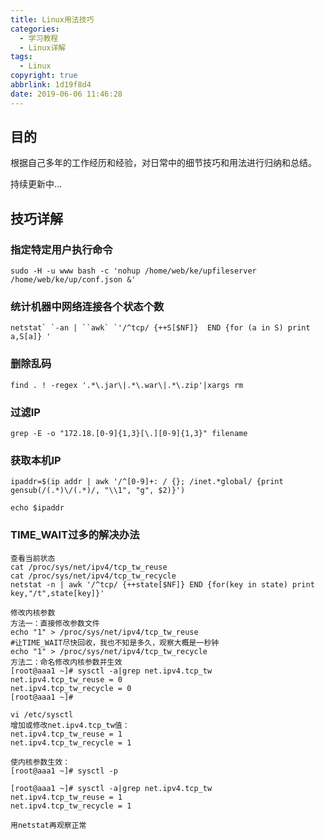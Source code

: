 ```yaml
---
title: Linux用法技巧
categories:
  - 学习教程
  - Linux详解
tags:
  - Linux
copyright: true
abbrlink: 1d19f8d4
date: 2019-06-06 11:46:28
---
```


## 目的

根据自己多年的工作经历和经验，对日常中的细节技巧和用法进行归纳和总结。

持续更新中...

<!--more-->

## 技巧详解

### 指定特定用户执行命令

```shell
sudo -H -u www bash -c 'nohup /home/web/ke/upfileserver /home/web/ke/up/conf.json &'
```

### 统计机器中网络连接各个状态个数

```shell
netstat` `-an | ``awk` `'/^tcp/ {++S[$NF]}  END {for (a in S) print a,S[a]} '
```

### 删除乱码

```shell
find . ! -regex '.*\.jar\|.*\.war\|.*\.zip'|xargs rm
```

### 过滤IP

```SHELL
grep -E -o "172.18.[0-9]{1,3}[\.][0-9]{1,3}" filename
```

### 获取本机IP

```SHELL
ipaddr=$(ip addr | awk '/^[0-9]+: / {}; /inet.*global/ {print gensub(/(.*)\/(.*)/, "\\1", "g", $2)}')

echo $ipaddr
```

### **TIME_WAIT过多的解决办法**

```shell
查看当前状态
cat /proc/sys/net/ipv4/tcp_tw_reuse
cat /proc/sys/net/ipv4/tcp_tw_recycle
netstat -n | awk '/^tcp/ {++state[$NF]} END {for(key in state) print key,"/t",state[key]}'

修改内核参数
方法一：直接修改参数文件
echo "1" > /proc/sys/net/ipv4/tcp_tw_reuse
#让TIME_WAIT尽快回收，我也不知是多久，观察大概是一秒钟
echo "1" > /proc/sys/net/ipv4/tcp_tw_recycle
方法二：命名修改内核参数并生效
[root@aaa1 ~]# sysctl -a|grep net.ipv4.tcp_tw
net.ipv4.tcp_tw_reuse = 0
net.ipv4.tcp_tw_recycle = 0
[root@aaa1 ~]#

vi /etc/sysctl
增加或修改net.ipv4.tcp_tw值：
net.ipv4.tcp_tw_reuse = 1
net.ipv4.tcp_tw_recycle = 1

使内核参数生效：
[root@aaa1 ~]# sysctl -p

[root@aaa1 ~]# sysctl -a|grep net.ipv4.tcp_tw
net.ipv4.tcp_tw_reuse = 1
net.ipv4.tcp_tw_recycle = 1

用netstat再观察正常
```

